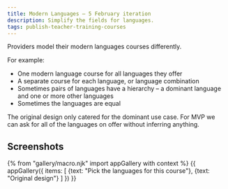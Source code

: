 ```yaml
---
title: Modern Languages – 5 February iteration
description: Simplify the fields for languages.
tags: publish-teacher-training-courses
---
```

Providers model their modern languages courses differently.

For example:

* One modern language course for all languages they offer
* A separate course for each language, or language combination
* Sometimes pairs of languages have a hierarchy – a dominant language and one or more other languages
* Sometimes the languages are equal

The original design only catered for the dominant use case. For MVP we can ask for all of the languages on offer without inferring anything.

## Screenshots

{% from "gallery/macro.njk" import appGallery with context %}
{{ appGallery({
  items: [
    {text: "Pick the languages for this course"},
    {text: "Original design"}
  ]
}) }}
